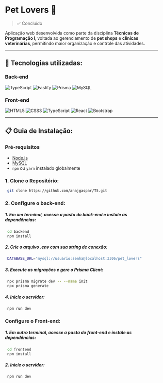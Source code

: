 # Pet Lovers 🐾
>✅ Concluído

Aplicação web desenvolvida como parte da disciplina **Técnicas de Programação I**, voltada ao gerenciamento de **pet shops** e **clínicas veterinárias**, permitindo maior organização e controle das atividades.

---

## 🔧 Tecnologias utilizadas:

### Back-end
![TypeScript](https://img.shields.io/badge/typescript-%23007ACC.svg?style=for-the-badge&logo=typescript&logoColor=white)
![Fastify](https://img.shields.io/badge/fastify-%23000000.svg?style=for-the-badge&logo=fastify&logoColor=white)
![Prisma](https://img.shields.io/badge/Prisma-3982CE?style=for-the-badge&logo=Prisma&logoColor=white)
![MySQL](https://img.shields.io/badge/mysql-4479A1.svg?style=for-the-badge&logo=mysql&logoColor=white)

### Front-end
![HTML5](https://img.shields.io/badge/html5-%23E34F26.svg?style=for-the-badge&logo=html5&logoColor=white)
![CSS3](https://img.shields.io/badge/css3-%231572B6.svg?style=for-the-badge&logo=css3&logoColor=white)
![TypeScript](https://img.shields.io/badge/typescript-%23007ACC.svg?style=for-the-badge&logo=typescript&logoColor=white)
![React](https://img.shields.io/badge/react-%2320232a.svg?style=for-the-badge&logo=react&logoColor=%2361DAFB)
![Bootstrap](https://img.shields.io/badge/bootstrap-%238511FA.svg?style=for-the-badge&logo=bootstrap&logoColor=white)

---

## 📋 Guia de Instalação:

### Pré-requisitos
- [Node.js](https://nodejs.org/)
- [MySQL](https://www.mysql.com/)
- `npm` ou `yarn` instalado globalmente

### 1. Clone o Repositório:

```bash
 git clone https://github.com/anajgaspar/T5.git
  ```
### 2. Configure o back-end:

##### 1. Em um terminal, acesse a pasta do back-end e instale as dependências:

```bash
 cd backend
 npm install
```

##### 2. Crie o arquivo .env com sua string de conexão:

```bash
 DATABASE_URL="mysql://usuario:senha@localhost:3306/pet_lovers"
  ```

##### 3. Execute as migrações e gere o Prisma Client:

```bash
 npx prisma migrate dev -- --name init
 npx prisma generate
```

##### 4. Inicie o servidor:

```bash
 npm run dev
```

### Configure o Front-end:

##### 1. Em outro terminal, acesse a pasta do front-end e instale as dependências:

```bash
 cd frontend
 npm install
```

##### 2. Inicie o servidor:

```bash
 npm run dev
```
